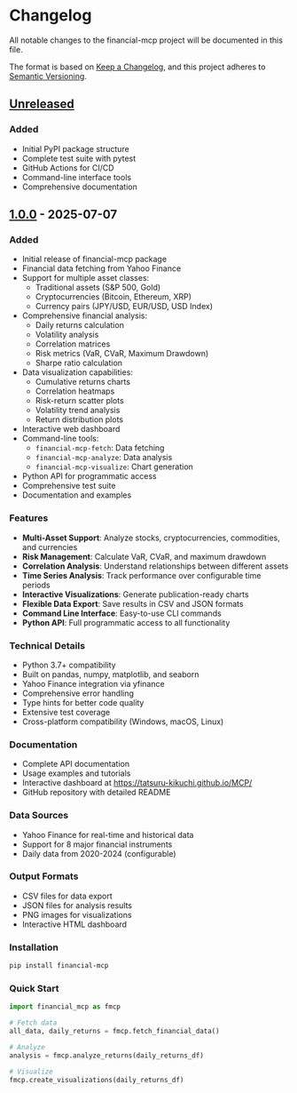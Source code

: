# Changelog

All notable changes to the financial-mcp project will be documented in this file.

The format is based on [Keep a Changelog](https://keepachangelog.com/en/1.0.0/),
and this project adheres to [Semantic Versioning](https://semver.org/spec/v2.0.0.html).

## [Unreleased]

### Added
- Initial PyPI package structure
- Complete test suite with pytest
- GitHub Actions for CI/CD
- Command-line interface tools
- Comprehensive documentation

## [1.0.0] - 2025-07-07

### Added
- Initial release of financial-mcp package
- Financial data fetching from Yahoo Finance
- Support for multiple asset classes:
  - Traditional assets (S&P 500, Gold)
  - Cryptocurrencies (Bitcoin, Ethereum, XRP)
  - Currency pairs (JPY/USD, EUR/USD, USD Index)
- Comprehensive financial analysis:
  - Daily returns calculation
  - Volatility analysis
  - Correlation matrices
  - Risk metrics (VaR, CVaR, Maximum Drawdown)
  - Sharpe ratio calculation
- Data visualization capabilities:
  - Cumulative returns charts
  - Correlation heatmaps
  - Risk-return scatter plots
  - Volatility trend analysis
  - Return distribution plots
- Interactive web dashboard
- Command-line tools:
  - `financial-mcp-fetch`: Data fetching
  - `financial-mcp-analyze`: Data analysis
  - `financial-mcp-visualize`: Chart generation
- Python API for programmatic access
- Comprehensive test suite
- Documentation and examples

### Features
- **Multi-Asset Support**: Analyze stocks, cryptocurrencies, commodities, and currencies
- **Risk Management**: Calculate VaR, CVaR, and maximum drawdown
- **Correlation Analysis**: Understand relationships between different assets
- **Time Series Analysis**: Track performance over configurable time periods
- **Interactive Visualizations**: Generate publication-ready charts
- **Flexible Data Export**: Save results in CSV and JSON formats
- **Command Line Interface**: Easy-to-use CLI commands
- **Python API**: Full programmatic access to all functionality

### Technical Details
- Python 3.7+ compatibility
- Built on pandas, numpy, matplotlib, and seaborn
- Yahoo Finance integration via yfinance
- Comprehensive error handling
- Type hints for better code quality
- Extensive test coverage
- Cross-platform compatibility (Windows, macOS, Linux)

### Documentation
- Complete API documentation
- Usage examples and tutorials
- Interactive dashboard at https://tatsuru-kikuchi.github.io/MCP/
- GitHub repository with detailed README

### Data Sources
- Yahoo Finance for real-time and historical data
- Support for 8 major financial instruments
- Daily data from 2020-2024 (configurable)

### Output Formats
- CSV files for data export
- JSON files for analysis results
- PNG images for visualizations
- Interactive HTML dashboard

### Installation
```bash
pip install financial-mcp
```

### Quick Start
```python
import financial_mcp as fmcp

# Fetch data
all_data, daily_returns = fmcp.fetch_financial_data()

# Analyze
analysis = fmcp.analyze_returns(daily_returns_df)

# Visualize
fmcp.create_visualizations(daily_returns_df)
```

[Unreleased]: https://github.com/Tatsuru-Kikuchi/MCP/compare/v1.0.0...HEAD
[1.0.0]: https://github.com/Tatsuru-Kikuchi/MCP/releases/tag/v1.0.0
